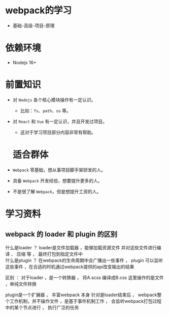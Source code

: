 # webpack的学习 
- 基础-高级-项目-原理

# 依赖环境

- Nodejs 16+

# 前置知识

- 对 `Nodejs` 各个核心模块操作有一定认识。
  - 比如：`fs`、`path`、`os` 等。

- 对 `React` 和 `Vue` 有一定认识，并且开发过项目。
  - 这对于学习项目部分内容非常有帮助。 

  # 适合群体

- `Webpack` 零基础，想从事项目脚手架研发的人。
- 具备 `Webpack` 开发经验，想要提升更多的人。
- 不是很了解 `Webpack`，但是想提升工资的人。

# 学习资料 
<!-- https://www.bilibili.com/video/BV14T4y1z7sw?spm_id_from=333.337.search-card.all.click -->
<!-- [哔哩哔哩](https://www.bilibili.com/video/BV14T4y1z7sw?spm_id_from=333.337.search-card.all.click) -->

## webpack 的 loader 和 plugin 的区别

什么是loader ？ 
loader是文件加载器 ，能够加载资源文件   并对这些文件进行编译 、 压缩 等 ， 最终打包到指定文件中  
什么是plugin ？ 
 在webpack的生命周期中会广播出一些事件  ， plugin 可以监听这些事件 ，在合适的时机通过webpack提供的api改变输出的结果  

区别 ： 
 对于loader  ，是一个转换器   ， 将A.scss 编译成B.css  这里操作的是文件 ，单纯文件转换

plugin是一个扩展器 ， 丰富webpack 本身  针对是loader结束后 ， webpack整个工作机制，并不操作文件 ，是基于事件机制工作 ， 会监听webpack打包过程中的某个节点进行 ， 执行广泛的任务
